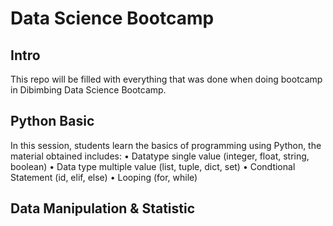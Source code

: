 #  Data Science Bootcamp

##  Intro
This repo will be filled with everything that was done when doing bootcamp in Dibimbing Data Science Bootcamp.

##  Python Basic
In this session, students learn the basics of programming using Python, the material obtained includes:
•  Datatype single value (integer, float, string, boolean)
•  Data type multiple value (list, tuple, dict, set)
•  Condtional Statement (id, elif, else)
•  Looping (for, while)
##  Data Manipulation & Statistic

